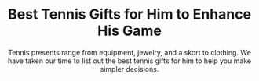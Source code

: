---
layout: post
title: Best Tennis Gifts for Him to Enhance His Game
subtitle: Tennis presents range from equipment, jewelry, and a skort to clothing. We have taken our time to list out the best tennis gifts for him to help you make simpler decisions.
header-img: "img/post/2023/09/copied/medium_tennis_gifts_for_him_908af6d8a4.png"
header-style: text
permalink: "/tennis-gifts-him/"
catalog: true
tags:
  - Recipients 
  - Men
---    